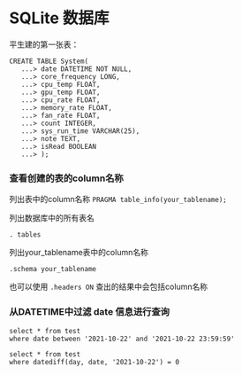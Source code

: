 # SQLite 数据库

平生建的第一张表：

```
CREATE TABLE System(
   ...> date DATETIME NOT NULL,
   ...> core_frequency LONG,
   ...> cpu_temp FLOAT,
   ...> gpu_temp FLOAT,
   ...> cpu_rate FLOAT,
   ...> memory_rate FLOAT,
   ...> fan_rate FLOAT,
   ...> count INTEGER,
   ...> sys_run_time VARCHAR(25),
   ...> note TEXT,
   ...> isRead BOOLEAN
   ...> );
```

### 查看创建的表的column名称

列出表中的column名称
`PRAGMA table_info(your_tablename);`

列出数据库中的所有表名

`. tables `

列出your_tablename表中的column名称

`.schema your_tablename`

也可以使用 `.headers ON` 查出的结果中会包括column名称

### 从DATETIME中过滤 date 信息进行查询

```
select * from test 
where date between '2021-10-22' and '2021-10-22 23:59:59'
```

```
select * from test 
where datediff(day, date, '2021-10-22') = 0
```